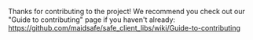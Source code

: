 Thanks for contributing to the project! We recommend you check out our "Guide to contributing" page if you haven't already: https://github.com/maidsafe/safe_client_libs/wiki/Guide-to-contributing
